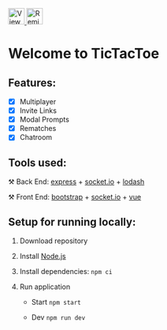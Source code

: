<a href="https://glitch.com/edit/#!/tttjs">
   <img alt="View Source" src="https://cdn.glitch.com/2bdfb3f8-05ef-4035-a06e-2043962a3a13%2Fview-source%402x.png" height="33">
</a>
<a href="https://glitch.com/edit/#!/remix/tttjs">
   <img alt="Remix This" src="https://cdn.glitch.com/2bdfb3f8-05ef-4035-a06e-2043962a3a13%2Fremix%402x.png" height="33">
</a>

# Welcome to TicTacToe

## Features:

- [x] Multiplayer
- [x] Invite Links
- [x] Modal Prompts
- [x] Rematches
- [x] Chatroom

## Tools used:

⚒️ Back End: [express](https://expressjs.com) + [socket.io](https://socket.io) + [lodash](https://lodash.com)

⚒️ Front End: [bootstrap](https://getbootstrap.com) + [socket.io](https://socket.io) + [vue](https://vuejs.org)

## Setup for running locally:

1. Download repository

2. Install [Node.js](https://nodejs.org/en/download)

3. Install dependencies: `npm ci`

4. Run application

   - Start `npm start`

   - Dev `npm run dev`